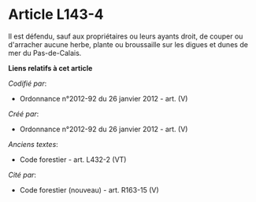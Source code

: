 # Article L143-4

Il est défendu, sauf aux propriétaires ou leurs ayants droit, de couper ou d'arracher aucune herbe, plante ou broussaille sur
les digues et dunes de mer du Pas-de-Calais.

**Liens relatifs à cet article**

_Codifié par_:

  - Ordonnance n°2012-92 du 26 janvier 2012 - art. (V)

_Créé par_:

  - Ordonnance n°2012-92 du 26 janvier 2012 - art. (V)

_Anciens textes_:

  - Code forestier - art. L432-2 (VT)

_Cité par_:

  - Code forestier (nouveau) - art. R163-15 (V)
